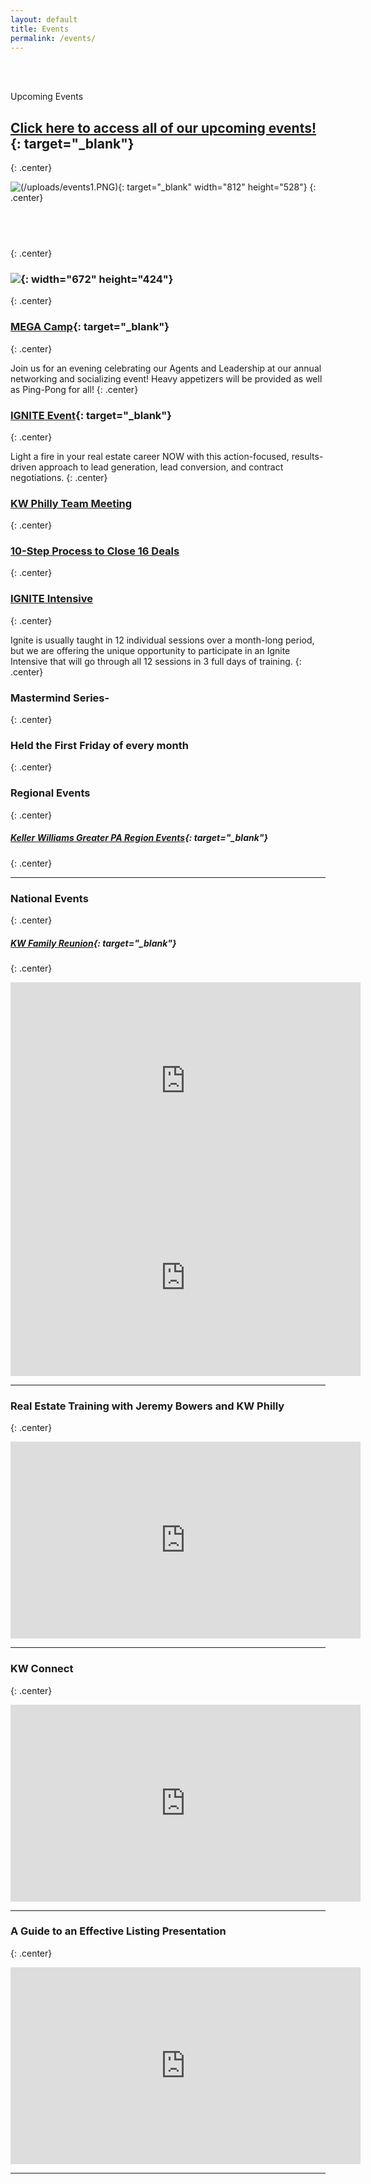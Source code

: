 ```yaml
---
layout: default
title: Events
permalink: /events/
---
```


<br>&nbsp;

<script type="text/javascript">
var bannersnack_embed = {"hash":"bxmaxeeap","width":1920,"height":1080,"t":1560458358,"userId":39203611,"responsive":true,"type":"html5"};
</script>

Upcoming Events

## [Click here to access all of our upcoming events\!](https://www.eventbrite.com/o/kw-philly-18045594071){: target="_blank"}
{: .center}

![(/uploads/events1.PNG)](https://vyralmarketing.s3.amazonaws.com/Jeremy+Bowers/Events+Calendar/2019/August+2019+Events.png){: target="_blank" width="812" height="528"}
{: .center}

## &nbsp;
{: .center}

### ![](/uploads/june-2019-2.PNG){: width="672" height="424"}
{: .center}


### [MEGA Camp](https://www.eventbrite.com/e/mega-camp-regional-gathering-tickets-63878869418){: target="_blank"}
{: .center}

Join us for an evening celebrating our Agents and Leadership at our annual networking and socializing event! Heavy appetizers will be provided as well as Ping-Pong for all!
{: .center}

### [IGNITE Event](https://www.eventbrite.com/e/ignite-skills-to-spark-a-real-estate-career-tickets-63353325502){: target="_blank"}
{: .center}

Light a fire in your real estate career NOW with this action-focused, results-driven approach to lead generation, lead conversion, and contract negotiations.
{: .center}

### [KW Philly Team Meeting](https://www.eventbrite.com/e/kw-philly-team-meeting-tickets-67582638491)
{: .center}

### [10-Step Process to Close 16 Deals](https://www.eventbrite.com/e/10-step-process-to-close-16-deals-w-jeremy-bowers-tickets-67519946979)
{: .center}

### [IGNITE Intensive](https://www.eventbrite.com/e/ignite-intensive-skills-to-spark-a-real-estate-career-tickets-66580262357)
{: .center}

Ignite is usually taught in 12 individual sessions over a month-long period, but we are offering the unique opportunity to participate in an Ignite Intensive that will go through all 12 sessions in 3 full days of training.
{: .center}

### Mastermind Series-
{: .center}

### Held the First Friday of every month
{: .center}

### Regional Events
{: .center}

##### [Keller Williams Greater PA Region Events](https://www.eventbrite.com/o/keller-williams-greater-pa-region-pa-southern-nj-de-4004241849){: target="_blank"}
{: .center}

---

### National Events
{: .center}

##### [KW Family Reunion](https://familyreunion.kw.com){: target="_blank"}
{: .center}

<iframe width="560" height="315" src="https://www.youtube.com/embed/6Y4TxIuRo-M" frameborder="0" allow="accelerometer; autoplay; encrypted-media; gyroscope; picture-in-picture" allowfullscreen=""></iframe>

<iframe width="560" height="315" src="https://www.youtube.com/embed/q2rnvAOHPzc" frameborder="0" allow="accelerometer; autoplay; encrypted-media; gyroscope; picture-in-picture" allowfullscreen=""></iframe>

---

### Real Estate Training with Jeremy Bowers and KW Philly
{: .center}

<iframe width="560" height="315" src="https://www.youtube.com/embed/jRzduzaheek" frameborder="0" allow="accelerometer; autoplay; encrypted-media; gyroscope; picture-in-picture" allowfullscreen=""></iframe>

---

### KW Connect
{: .center}

<iframe width="560" height="315" src="https://www.youtube.com/embed/CZbv9z0hz3E" frameborder="0" allow="accelerometer; autoplay; encrypted-media; gyroscope; picture-in-picture" allowfullscreen=""></iframe>

---

### A Guide to an Effective Listing Presentation
{: .center}

<iframe width="560" height="315" src="https://www.youtube.com/embed/OtkOEB6cSPU" frameborder="0" allow="accelerometer; autoplay; encrypted-media; gyroscope; picture-in-picture" allowfullscreen=""></iframe>

---